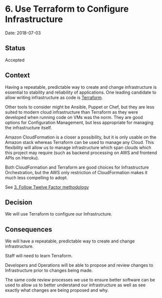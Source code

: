 # 6. Use Terraform to Configure Infrastructure

Date: 2018-07-03

## Status

Accepted

## Context

Having a repeatable, predictable way to create and change infrastructure is essential to stability and reliability of applications. One leading candidate to allow writing infrastructure as code is [Terraform](https://www.terraform.io).

Other tools to consider might be Ansible, Puppet or Chef, but they are less suited to modern cloud infrastructure than Terraform as they were developed when running code on VMs was the norm. They are good options for Configuration Management, but less appropriate for managing the infrastructure itself.

Amazon CloudFormation is a closer a possibility, but it is only usable on the Amazon stack whereas Terraform can be used to manage any Cloud. This flexibility will allow us to manage infrastructure which span clouds which this project may require (such as backend processing on AWS and frontend APIs on Heroku).

Both CloudFormation and Terraform are good choices for Infrastructure Orchestration, but the AWS only restriction of CloudFormation makes it much less compelling to adopt.

See [3. Follow Twelve Factor methodology](0003-follow-twelve-factor-methodology.md)

## Decision

We will use Terraform to configure our Infrastructure.

## Consequences

We will have a repeatable, predictable way to create and change infrastructure.

Staff will need to learn Terraform.

Developers and Operations will be able to propose and review changes to Infrastructure prior to changes being made.

The same code review processes we use to ensure better software can be used to allow us to better understand our infrastructure as well as see exactly what changes are being proposed and why.
